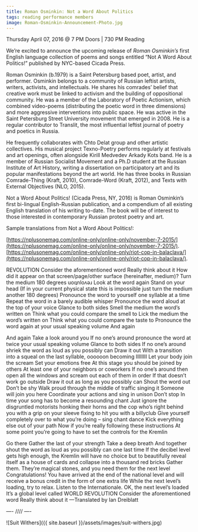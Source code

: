 ```yaml
---
title: Roman Osminkin: Not a Word About Politics
tags: reading performance members
image: Roman-Osminkin-Announcement-Photo.jpg
---
```


Thursday April 07, 2016 @ 7 PM Doors | 730 PM Reading

We’re excited to announce the upcoming release of *Roman Osminkin’s* first English language collection of poems and songs entitled “Not A Word About Politics!” published by NYC-based Cicada Press.

Roman Osminkin (b.1979) is a Saint Petersburg based poet, artist, and performer.  Osminkin belongs to a community of Russian leftist artists, writers, activists, and intellectuals. He shares his comrades’ belief that creative work must be linked to activism and the building of oppositional community. He was a member of the Laboratory of Poetic Actionism, which combined video-poems (distributing the poetic word in three dimensions) and more aggressive interventions into public space. He was active in the Saint Petersburg Street University movement that emerged in 2008. He is a regular contributor to Translit, the most influential leftist journal of poetry and poetics in Russia.

He frequently collaborates with Chto Delat group and other artistic collectives.  His musical project Texno-Poetry performs regularly at festivals and art openings, often alongside Kirill Medvedev Arkady Kots band. He is a member of Russian Socialist Movement and a Ph.D student at the Russian Institute of Art History, writing a dissertation on participatory art and its popular manifestations beyond the art world.
He has three books in Russian Comrade-Thing (Kraft, 2010), Comrade-Word (Kraft, 2012), and Texts with External Objectives (NLO, 2015).      

Not a Word About Politics! (Cicada Press, NY, 2016) is Roman Osminkin’s first bi-lingual English-Russian publication, and a compendium of all existing English translation of his writing to-date.
The book will be of interest to those interested in contemporary Russian protest poetry and art.

Sample translations from Not a Word About Politics!:

[https://nplusonemag.com/online-only/online-only/november-7-2015/](https://nplusonemag.com/online-only/online-only/november-7-2015/).
[https://nplusonemag.com/online-only/online-only/riot-cop-in-balaclava/](https://nplusonemag.com/online-only/online-only/riot-cop-in-balaclava/).

REVOLUTION
Consider the aforementioned word
Really think about it
How did it appear on that screen/page/other surface (hereinafter, medium)?
Turn the medium 180 degrees
uoıʇnloʌǝɹ
Look at the word again
Stand on your head
(If in your current physical state this is impossible just turn the medium another 180 degrees)
Pronounce the word to yourself one syllable at a time
Repeat the word in a barely audible whisper
Pronounce the word aloud at the top of your voice
Glance to both sides
Smell the medium the word’s written on
Think what you could compare the smell to
Lick the medium the word’s written on
Think what you could compare the taste to
Pronounce the word again at your usual speaking volume
And again

And again
Take a look around you
If no one’s around pronounce the word at twice your usual speaking volume
Glance to both sides
If no one’s around shriek the word as loud as you possibly can
Draw it out
With a transition into a squeal on the last syllable,
oooooon becoming IIIIIIII
Let your body join the scream
Set your emotions free
At this stage you should be joined by others
At least one of your neighbors or coworkers
If no one’s around then open all the windows and scream out each of them in order
If that doesn’t work go outside
Draw it out as long as you possibly can
Shout the word out
Don’t be shy
Walk proud through the middle of traffic singing it
Someone will join you here
Coordinate your actions and sing in unison
Don’t stop
In time your song has to become a resounding chant
Just ignore the disgruntled motorists honking their horns and the cop who’s right behind you with a grip on your sleeve fixing to hit you with a billyclub
Give yourself completely over to what you’re doing – sing chant dance
Kick everything else out of your path
Now if you’re really following these instructions
At some point you’re going to have to set the controls for the Kremlin

Go there
Gather the last of your strength
Take a deep breath
And together shout the word as loud as you possibly can one last time
If the decibel level gets high enough, the Kremlin will have no choice but to beautifully reveal itself as a house of cards and collapse into a thousand red bricks
Gather them. They’re magical stones, and you need them for the next level
Congratulations! You have arrived at the end of the national level and will receive a bonus credit in the form of one extra life
While the next level’s loading, try to relax. Listen to the Internationale.
OK, the next level’s loaded
It’s a global level called
WORLD REVOLUTION
Consider the aforementioned word
Really think about it
—Translated by Ian Dreiblatt

—- //// —-

![Suit Withers]({{ site.baseurl }}/assets/images/suit-withers.jpg)


